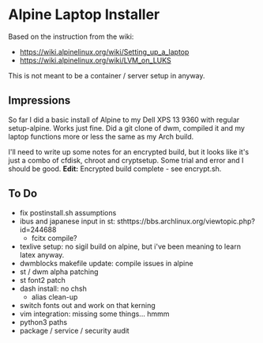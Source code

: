 # Alpine Laptop Installer

Based on the instruction from the wiki: 
- https://wiki.alpinelinux.org/wiki/Setting_up_a_laptop
- https://wiki.alpinelinux.org/wiki/LVM_on_LUKS

This is not meant to be a container / server setup in anyway.

## Impressions

So far I did a basic install of Alpine to my Dell XPS 13 9360 with regular setup-alpine. Works just fine. Did a git clone of dwm, compiled it and my laptop functions more or less the same as my Arch build.

I'll need to write up some notes for an encrypted build, but it looks like it's just a combo of cfdisk, chroot and cryptsetup. Some trial and error and I should be good. __Edit:__ Encrypted build complete - see encrypt.sh.

## To Do
- fix postinstall.sh assumptions
- ibus and japanese input in st: sthttps://bbs.archlinux.org/viewtopic.php?id=244688
  - fcitx compile?
- texlive setup: no sigil build on alpine, but i've been meaning to learn latex anyway.
- dwmblocks makefile update: compile issues in alpine
- st / dwm alpha patching
- st font2 patch
- dash install: no chsh
  - alias clean-up
- switch fonts out and work on that kerning
- vim integration: missing some things... hmmm
- python3 paths
- package / service / security audit
